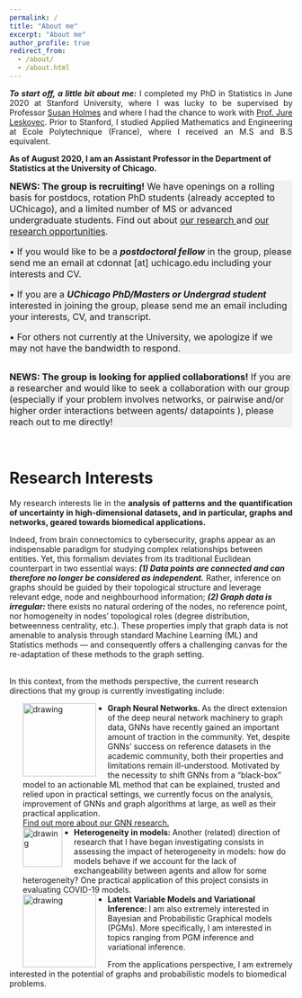 ```yaml
---
permalink: /
title: "About me"
excerpt: "About me"
author_profile: true
redirect_from: 
  - /about/
  - /about.html
---
```



<p align="justify">
<b><i>To start off, a little bit about me:</i></b> I completed my PhD in Statistics in June 2020 at Stanford University, where I was lucky to be supervised by Professor <a href="https://statweb.stanford.edu/~susan/susan_person.html">Susan Holmes</a> and where I had the chance to work with <a href="https://cs.stanford.edu/people/jure/">Prof. Jure Leskovec</a>.
Prior to Stanford, I studied Applied Mathematics and Engineering at Ecole Polytechnique (France), where I received  an M.S and B.S equivalent.
</p>

__As of August 2020, I am an Assistant Professor in the Department of Statistics at the University of Chicago.__




<div style="background-color:rgba(0, 0, 0, 0.0470588);">
<font size="-0.5">
<b>NEWS:  The group is recruiting!</b> 
We have openings on a rolling basis for postdocs, rotation PhD students (already accepted to UChicago), and a limited number of MS or advanced undergraduate students. Find out about <a href="https://donnate.github.io/projects/">our research </a> and   <a href="https://donnate.github.io/openings/">our research opportunities</a>.<br>

• If you would like to be a <b><i>postdoctoral fellow</i></b> in the group, please send me an email at cdonnat [at] uchicago.edu  including your interests and CV. <br>

• If you are a <b><i>UChicago PhD/Masters or Undergrad student</i></b> interested in joining the group, please send me an email including your interests, CV, and transcript. <br>

• For others not currently at the University, we apologize if we may not have the bandwidth to respond.
</font>
</div>
<br />


<div style="background-color:rgba(0, 0, 0, 0.0470588);">
<font size="-0.5">
<b>NEWS:  The group is looking for applied collaborations!</b> If you are  a researcher and would like to seek a collaboration with our group (especially if your problem involves networks, or pairwise and/or higher order interactions between agents/ datapoints ), please reach out to me directly!
</font>
</div>

<br />
<br />











Research Interests
======
<p align="justify">
My research interests lie in the <b>analysis of patterns and the quantification of uncertainty in high-dimensional datasets, and in particular, graphs and networks, geared towards biomedical applications.</b> <br>

Indeed, from brain connectomics to cybersecurity, graphs appear as an indispensable paradigm for studying complex relationships between entities. 
Yet, this formalism deviates from its traditional Euclidean counterpart in two essential ways: <b><i>(1) Data points are connected and can therefore no longer be considered as independent.</i></b> Rather, inference on graphs should be guided by their topological structure and leverage relevant edge, node and neighbourhood information; <b><i>(2) Graph data is irregular:</i></b>  there exists no natural ordering of the nodes, no reference point, nor homogeneity in nodes’ topological roles (degree distribution, betweenness centrality, etc.). These properties imply that graph data is not amenable to analysis through standard Machine Learning (ML) and Statistics methods — and consequently offers a challenging canvas for the re-adaptation of these methods to the graph setting. <br>
<br>



In this context, from the methods perspective, the current research directions that my group is currently investigating include:
<ul>
<img src="{{ site.baseurl }}/images/gnn.png" alt="drawing" width="130" style="float: left; margin-right: 1.5em;"/>
<li> <b> Graph Neural Networks. </b> As the direct extension of the deep neural network machinery to graph data, GNNs have recently gained an important amount of traction in the community.  Yet, despite GNNs’ success on reference datasets in the academic community, both their properties and limitations remain ill-understood. Motivated by the necessity to shift GNNs from a “black-box” model to an actionable ML method that can be explained, trusted and relied upon in practical settings, we currently focus on the analysis, improvement of GNNs and graph algorithms at large, as well as their practical application. <br> <a href="https://donnate.github.io/projects/#gnns"> Find out more about our GNN research. </a></li>
<img src="{{ site.baseurl }}/images/stanford.png" alt="drawing" width="70" style="float: left; margin-right: 1.5em;"/>
<li><b> Heterogeneity in models: </b> Another (related) direction of research that I have began investigating consists in assessing the impact of heterogeneity in models: how do models behave if we account for the lack of exchangeability between agents and allow for some heterogeneity? One practical application of this project consists in evaluating COVID-19 models.</li>
<img src="{{ site.baseurl }}/images/bayes_covid.png" alt="drawing" width="130" style="float: left; margin-right: 1.5em;"/>
<li><b> Latent Variable Models and Variational Inference: </b> I am also extremely interested in Bayesian and Probabilistic Graphical models (PGMs). More specifically, I am interested in topics ranging from PGM inference  and variational inference. </li>
</ul>

From the applications perspective, I am extremely interested in the potential of graphs and probabilistic models to biomedical problems. 
</p>
  

